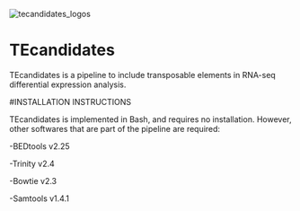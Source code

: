 ![tecandidates_logos](https://user-images.githubusercontent.com/31257257/29850516-b42a2540-8d04-11e7-9286-7e8ebefbd455.png)

# TEcandidates
TEcandidates is a pipeline to include transposable elements in RNA-seq differential expression analysis.


#INSTALLATION INSTRUCTIONS

TEcandidates is implemented in Bash, and requires no installation. However, other softwares that are part of the pipeline are required:

-BEDtools v2.25

-Trinity v2.4

-Bowtie v2.3

-Samtools v1.4.1
